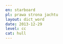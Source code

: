 ```yaml
---
en: starboard
pl: prawa strona jachtu
layout: dict_word
date: 2013-12-29
level: cc
cat: hull
---
```


